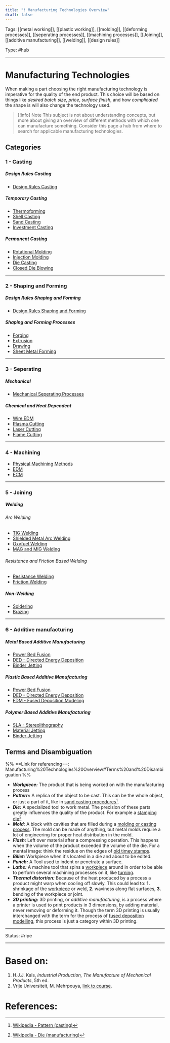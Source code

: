 ```yaml
---
title: "! Manufacturing Technologies Overview"
draft: false
---
```

Tags: [[metal working]], [[plastic working]], [[molding]], [[deforming processes]], [[seperating processes]], [[machining processes]], [[Joining]], [[additive manufacturing]], [[welding]], [[design rules]]

Type: #hub

---
# Manufacturing Technologies
When making a part choosing the right manufacturing technology is imperative for the quality of the end product. This choice will be based on things like _desired batch size_, _price_, _surface finish_, and how _complicated_ the shape is will also change the technology used.

>[!info] Note
>This subject is not about understanding concepts, but more about giving an overview of different methods with which one can manufacture something. Consider this page a hub from where to search for applicable manufacturing technologies.

## Categories
### 1 - Casting
##### Design Rules Casting
- [Design Rules Casting](design%20rules%20casting)

##### Temporary Casting
- [Thermoforming](thermoforming)
- [Shell Casting](Shell%20Casting.md)
- [Sand Casting](sand%20casting)
- [Investment Casting](investment%20casting)

##### Permanent Casting
- [Rotational Molding](rotational%20molding)
- [Injection Molding](injection%20molding)
- [Die Casting](die%20casting)
- [Closed Die Blowing](closed%20die%20blowing)

---
### 2 - Shaping and Forming
##### Design Rules Shaping and Forming
- [Design Rules Shaping and Forming](Design%20Rules%20Shaping%20and%20Forming)

##### Shaping and Forming Processes
- [Forging](forging)
- [Extrusion](extrusion)
- [Drawing](drawing)
- [Sheet Metal Forming](sheet%20metal%20forming)


---
### 3 - Seperating
##### Mechanical
- [Mechanical Seperating Processes](Mechanical%20Seperating%20Processes.md)

##### Chemical and Heat Dependent
- [Wire EDM](Wire%20EDM.md)
- [Plasma Cutting](Plasma%20Cutting.md)
- [Laser Cutting](Laser%20Cutting.md)
- [Flame Cutting](Flame%20Cutting.md)

---
### 4 - Machining
- [Physical Machining Methods](Physical%20Machining%20Methods.md)
- [EDM](EDM.md)
- [ECM](ECM.md)

---
### 5 - Joining
##### Welding
###### Arc Welding
- [TIG Welding](TIG%20Welding.md)
- [Shielded Metal Arc Welding](Shielded%20Metal%20Arc%20Welding.md)
- [Oxyfuel Welding](Oxyfuel%20Welding.md)
- [MAG and MIG Welding](MAG%20and%20MIG%20Welding.md)

###### Resistance and Friction Based Welding
- [Resistance Welding](Resistance%20Welding.md)
- [Friction Welding](Friction%20Welding.md)

##### Non-Welding
- [Soldering](Soldering.md)
- [Brazing](Brazing.md)

---
### 6 - Additive manufacturing
##### Metal Based Additive Manufacturing
- [Power Bed Fusion](Power%20Bed%20Fusion.md)
- [DED - Directed Energy Deposition](DED%20-%20Directed%20Energy%20Deposition.md)
- [Binder Jetting](Binder%20Jetting.md)


##### Plastic Based Additive Manufacturing
- [Power Bed Fusion](Power%20Bed%20Fusion.md)
- [DED - Directed Energy Deposition](DED%20-%20Directed%20Energy%20Deposition.md)
- [FDM - Fused Deposition Modeling](FDM%20-%20Fused%20Deposition%20Modeling.md)

##### Polymer Based Additive Manufacturing
- [SLA - Stereolithography](SLA%20-%20Stereolithography.md)
- [Material Jetting](Material%20Jetting.md)
- [Binder Jetting](Binder%20Jetting.md)

## Terms and Disambiguation
%%
==Link for referencing==:
Manufacturing%20Technologies%20Overview#Terms%20and%20Disambiguation
%%
- ___Workpiece:___ The product that is being worked on with the manufacturing process
- ___Pattern:___ A replica of the object to be cast. This can be the whole object, or just a part of it, like in [sand casting procedures](Sand%20Casting.md)[^pattern]. 
- ___Die:___ A specialized tool to work metal. The precision of these parts greatly influences the quality of the product. For example a [stamping die](https://en.wikipedia.org/wiki/File:ProgressiveDieToyota-strip-scrap.jpg)[^die]
- ___Mold:___ A block with cavities that are filled during a [molding or casting process](#1%20-%20casting). The mold can be made of anything, but metal molds require a lot of engineering for proper heat distribution in the mold.
- ___Flash:___ Left over material after a compressing operation. This happens when the volume of the product exceeded the volume of the die. For a mental image: think the residue on the edges of [old timey stamps](https://upload.wikimedia.org/wikipedia/en/7/71/WilliamStoughton-personalseal.jpg).
- ___Billet:___ Workpiece when it's located in a die and about to be edited.
- ___Punch:___ A Tool used to indent or penetrate a surface.
- ___Lathe:___ A machine tool that spins a [workpiece](!%20Manufacturing%20Technologies%20Overview.md#Terms%20and%20Disambiguation) around in order to be able to perform several machining processes on it, like [turning](Physical%20Machining%20Methods.md#turning).
- ___Thermal distortion:___ Because of the heat produced by a process a product might warp when cooling off slowly. This could lead to: __1.__ shrinkage of the [workpiece](!%20Manufacturing%20Technologies%20Overview.md#Terms%20and%20Disambiguation) or weld, __2.__ waviness along flat surfaces, __3.__ bending of the workpiece or joint.
- ___3D printing:___ 3D printing, or _additive manufacturing_, is a process where a printer is used to print products in 3 dimensions, by adding material, never removing or deforming it. Though the term 3D printing is usually interchanged with the term for the process of [fused deposition modelling](FDM%20-%20Fused%20Deposition%20Modeling.md), this process is just a category within 3D printing.




---
Status: #ripe

---
# Based on:
1. H.J.J. Kals, _Industrial Production, The Manufacture of Mechanical Products_, 5th ed.
2. Vrije Universiteit, M. Mehrpouya, [link to course](https://canvas.utwente.nl/courses/15351).

# References:
[^pattern]: [Wikipedia - Pattern (casting)](https://en.wikipedia.org/wiki/Pattern_(casting))
[^die]: [Wikipedia - Die (manufacturing)](https://en.wikipedia.org/wiki/Die_(manufacturing))